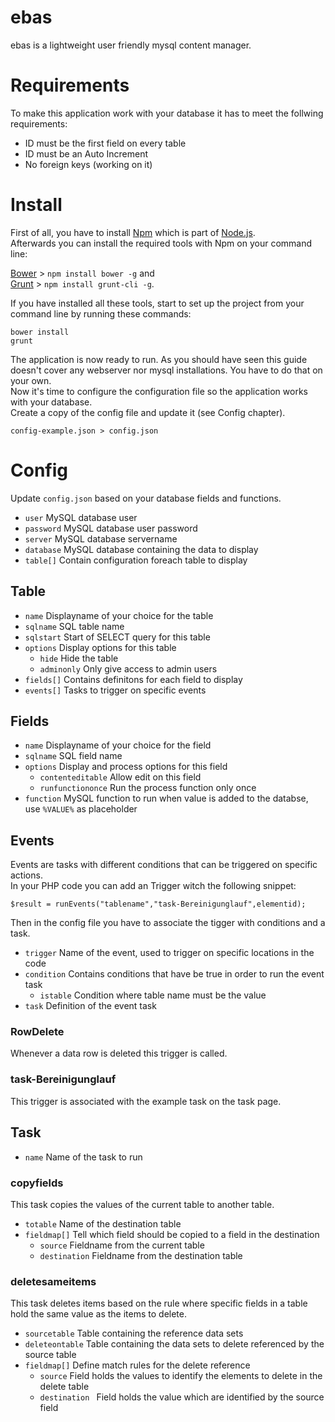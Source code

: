 ebas
====

ebas is a lightweight user friendly mysql content manager.

# Requirements

To make this application work with your database it has to meet the follwing requirements:

* ID must be the first field on every table
* ID must be an Auto Increment
* No foreign keys (working on it)

# Install

First of all, you have to install [Npm](https://www.npmjs.org/) which is part of [Node.js](http://www.nodejs.org/).  
Afterwards you can install the required tools with Npm on your command line:  

[Bower](http://bower.io/) > `npm install bower -g` and  
[Grunt](http://gruntjs.com/) > `npm install grunt-cli -g`.

If you have installed all these tools, start to set up the project from your command line by running these commands:  

`bower install`  
`grunt`

The application is now ready to run.
As you should have seen this guide doesn't cover any webserver nor mysql installations. You have to do that on your own.  
Now it's time to configure the configuration file so the application works with your database.  
Create a copy of the config file and update it (see Config chapter).  

`config-example.json > config.json`

# Config

Update `config.json` based on your database fields and functions.

* `user` MySQL database user  
* `password` MySQL database user password  
* `server` MySQL database servername  
* `database` MySQL database containing the data to display  
* `table[]` Contain configuration foreach table to display  

## Table

* `name` Displayname of your choice for the table  
* `sqlname` SQL table name  
* `sqlstart` Start of SELECT query for this table  
* `options` Display options for this table  
  * `hide` Hide the table  
  * `adminonly` Only give access to admin users  
* `fields[]` Contains definitons for each field to display  
* `events[]` Tasks to trigger on specific events

## Fields

* `name` Displayname of your choice for the field  
* `sqlname` SQL field name  
* `options` Display and process options for this field  
  * `contenteditable` Allow edit on this field  
  * `runfunctiononce` Run the process function only once  
* `function` MySQL function to run when value is added to the databse, use `%VALUE%` as placeholder  

## Events

Events are tasks with different conditions that can be triggered on specific actions.  
In your PHP code you can add an Trigger witch the following snippet:  

```$result = runEvents("tablename","task-Bereinigunglauf",elementid);```

Then in the config file you have to associate the tigger with conditions and a task.  

* `trigger` Name of the event, used to trigger on specific locations in the code
* `condition` Contains conditions that have be true in order to run the event task
  * `istable` Condition where table name must be the value
* `task` Definition of the event task

### RowDelete

Whenever a data row is deleted this trigger is called.

### task-Bereinigunglauf

This trigger is associated with the example task on the task page.

## Task

* `name` Name of the task to run

### copyfields

This task copies the values of the current table to another table.

* `totable` Name of the destination table
* `fieldmap[]` Tell which field should be copied to a field in the destination
  * `source` Fieldname from the current table
  * `destination` Fieldname from the destination table

### deletesameitems

This task deletes items based on the rule where specific fields in a table hold the same value as the items to delete.

* `sourcetable` Table containing the reference data sets
* `deleteontable` Table containing the data sets to delete referenced by the source table
* `fieldmap[]` Define match rules for the delete reference
  * `source` Field holds the values to identify the elements to delete in the delete table
  * `destination ` Field holds the value which are identified by the source field
